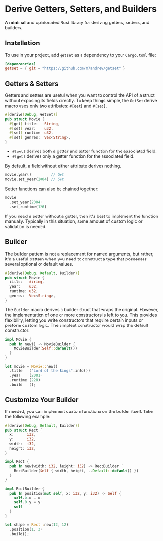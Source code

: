 
# Derive Getters, Setters, and Builders

A **minimal** and opinionated Rust library for deriving getters, setters, and builders.

## Installation

To use in your project, add `getset` as a dependency to your `Cargo.toml` file:

```toml
[dependencies]
getset = { git = "https://github.com/m7andrew/getset" }
```

## Getters & Setters

Getters and setters are useful when you want to control the API of a struct without exposing its fields directly. To keep things simple, the `GetSet` derive macro uses only two attributes: `#[get]` and `#[set]`.

```rust
#[derive(Debug, GetSet)]
pub struct Movie {
  #[get] title:   String,
  #[set] year:    u32,
  #[set] runtime: u32,
  #[set] genres:  Vec<String>,
}
```

- `#[set]` derives both a getter and setter function for the associated field.
- `#[get]` derives only a getter function for the associated field. 

By default, a field without either attribute derives nothing.

```rust
movie.year()         // Get
movie.set_year(2004) // Set
```

Setter functions can also be chained together:

```rust
movie
  .set_year(2004)
  .set_runtime(126)
```

If you need a setter without a getter, then it's best to implement the function manually. Typically in this situation, some amount of custom logic or validation is needed.

## Builder

The builder pattern is not a replacement for named arguments, but rather, it's a useful pattern when you need to construct a type that possesses several optional or default values.

```rust
#[derive(Debug, Default, Builder)]
pub struct Movie {
  title:   String,
  year:    u32,
  runtime: u32,
  genres:  Vec<String>,
}
```

The `Builder` macro derives a builder struct that wraps the original. However, the implementation of one or more constructors is left to you. This provides flexibility, letting you write constructors that require certain inputs or preform custom logic. The simplest constructor would wrap the default constructor:

```rust
impl Movie {
  pub fn new() -> MovieBuilder {
    MovieBuilder(Self::default())
  }
}
```
```rust
let movie = Movie::new()
  .title   ("Lord of the Rings".into())
  .year    (2001)
  .runtime (228)
  .build   ();
```

## Customize Your Builder

If needed, you can implement custom functions on the builder itself. Take the following example:

```rust
#[derive(Debug, Default, Builder)]
pub struct Rect {
  x:      i32,
  y:      i32,
  width:  i32,
  height: i32,
}

impl Rect {
  pub fn new(width: i32, height: i32) -> RectBuilder {
    RectBuilder(Self { width, height, ..Default::default() })
  }
}

impl RectBuilder {
  pub fn position(mut self, x: i32, y: i32) -> Self {
    self.0.x = x;
    self.0.y = y;
    self
  }
}
```
```rust
let shape = Rect::new(12, 12)
  .position(1, 3)
  .build();
```
